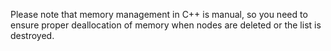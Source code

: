 Please note that memory management in C++ is manual, so you need to ensure proper deallocation of memory when nodes are deleted or the list is destroyed.
